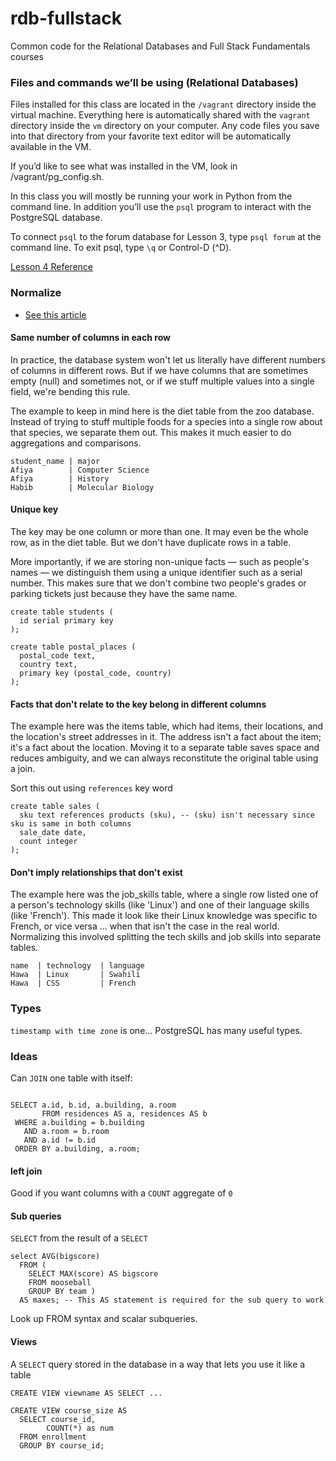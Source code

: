 rdb-fullstack
=============

Common code for the Relational Databases and Full Stack Fundamentals courses

### Files and commands we’ll be using (Relational Databases)

Files installed for this class are located in the `/vagrant` directory inside the virtual machine. Everything here is automatically shared with the `vagrant` directory inside the `vm` directory on your computer. Any code files you save into that directory from your favorite text editor will be automatically available in the VM.

If you’d like to see what was installed in the VM, look in /vagrant/pg_config.sh.

In this class you will mostly be running your work in Python from the command line. In addition you’ll use the `psql` program to interact with the PostgreSQL database.

To connect `psql` to the forum database for Lesson 3, type `psql forum` at the command line. To exit psql, type `\q` or Control-D (^D).

[Lesson 4 Reference](reference.html)

### Normalize

* [See this article](http://www.bkent.net/Doc/simple5.htm)

#### Same number of columns in each row

In practice, the database system won't let us literally have different numbers of columns in different rows. But if we have columns that are sometimes empty (null) and sometimes not, or if we stuff multiple values into a single field, we're bending this rule.

The example to keep in mind here is the diet table from the zoo database. Instead of trying to stuff multiple foods for a species into a single row about that species, we separate them out. This makes it much easier to do aggregations and comparisons.

```
student_name | major
Afiya        | Computer Science
Afiya        | History
Habib        | Molecular Biology
```

#### Unique key

The key may be one column or more than one. It may even be the whole row, as in the diet table. But we don't have duplicate rows in a table.

More importantly, if we are storing non-unique facts — such as people's names — we distinguish them using a unique identifier such as a serial number. This makes sure that we don't combine two people's grades or parking tickets just because they have the same name.

```
create table students (
  id serial primary key
);

create table postal_places (
  postal_code text,
  country text,
  primary key (postal_code, country)
);
```

#### Facts that don't relate to the key belong in different columns

The example here was the items table, which had items, their locations, and the location's street addresses in it. The address isn't a fact about the item; it's a fact about the location. Moving it to a separate table saves space and reduces ambiguity, and we can always reconstitute the original table using a join.

Sort this out using `references` key word

```
create table sales (
  sku text references products (sku), -- (sku) isn't necessary since sku is same in both columns
  sale_date date,
  count integer
);
```

#### Don't imply relationships that don't exist

The example here was the job_skills table, where a single row listed one of a person's technology skills (like 'Linux') and one of their language skills (like 'French'). This made it look like their Linux knowledge was specific to French, or vice versa ... when that isn't the case in the real world. Normalizing this involved splitting the tech skills and job skills into separate tables.

```
name  | technology  | language
Hawa  | Linux       | Swahili
Hawa  | CSS         | French
```

### Types

`timestamp with time zone` is one... PostgreSQL has many useful types.

### Ideas

Can `JOIN` one table with itself:

```

SELECT a.id, b.id, a.building, a.room
       FROM residences AS a, residences AS b
 WHERE a.building = b.building
   AND a.room = b.room
   AND a.id != b.id
 ORDER BY a.building, a.room;

```

#### left join

Good if you want columns with a `COUNT` aggregate of `0`

#### Sub queries

`SELECT` from the result of a `SELECT`

```
select AVG(bigscore)
  FROM (
    SELECT MAX(score) AS bigscore
    FROM mooseball
    GROUP BY team )
  AS maxes; -- This AS statement is required for the sub query to work
```

Look up FROM syntax and scalar subqueries.

#### Views

A `SELECT` query stored in the database in a way that lets you use it like a
table

```
CREATE VIEW viewname AS SELECT ...

CREATE VIEW course_size AS
  SELECT course_id,
        COUNT(*) as num
  FROM enrollment
  GROUP BY course_id;
```
